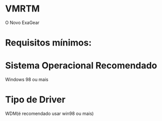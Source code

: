 # VMRTM
O Novo ExaGear
# Requisitos mínimos:
# Sistema Operacional Recomendado
Windows 98 ou mais
# Tipo de Driver
WDM(é recomendado usar win98 ou mais)
